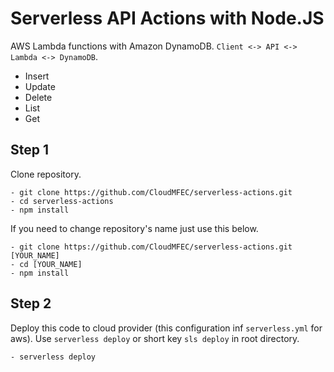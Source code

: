 # Serverless API Actions with Node.JS
AWS Lambda functions with Amazon DynamoDB.
`Client <-> API <-> Lambda <-> DynamoDB`.
 - Insert
 - Update
 - Delete
 - List
 - Get

## Step 1
Clone repository.
```
- git clone https://github.com/CloudMFEC/serverless-actions.git
- cd serverless-actions
- npm install
```

If you need to change repository's name just use this below.
```
- git clone https://github.com/CloudMFEC/serverless-actions.git [YOUR_NAME]
- cd [YOUR_NAME]
- npm install
```

## Step 2
Deploy this code to cloud provider (this configuration inf `serverless.yml` for aws).
Use `serverless deploy` or short key `sls deploy` in root directory.
```
- serverless deploy
```
